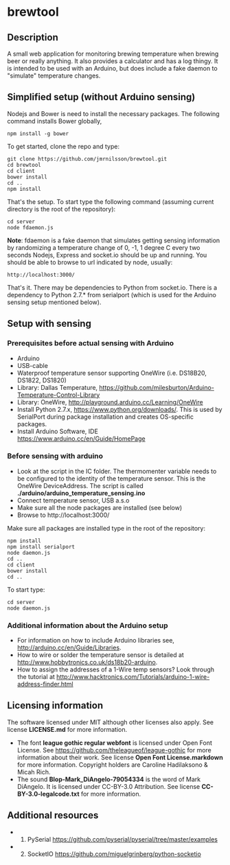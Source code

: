 # brewtool

## Description
A small web application for monitoring brewing temperature when brewing beer or really anything. It also provides a calculator and has a log thingy. It is intended to be used with an Arduino, but does include a fake daemon to "simulate" temperature changes.

## Simplified setup (without Arduino sensing)
Nodejs and Bower is need to install the necessary packages. The following command installs Bower globally,

    npm install -g bower

To get started, clone the repo and type:

    git clone https://github.com/jmrnilsson/brewtool.git
    cd brewtool
    cd client
    bower install
    cd ..
    npm install

That's the setup. To start type the following command (assuming current directory is the root of the repository):

    cd server
    node fdaemon.js

__Note__: fdaemon is a fake daemon that simulates getting sensing information by randomizing a temperature change of 0, -1, 1 degree C every two seconds
Nodejs, Express and socket.io should be up and running. You should be able to browse to url indicated by node, usually:

    http://localhost:3000/

That's it. There may be dependencies to Python from socket.io. There is a dependency to Python 2.7.* from serialport (which is used for the Arduino sensing setup mentioned below).

## Setup with sensing
### Prerequisites before actual sensing with Arduino
* Arduino
* USB-cable
* Waterproof temperature sensor supporting OneWire (i.e. DS18B20, DS1822, DS1820)
* Library: Dallas Temperature, https://github.com/milesburton/Arduino-Temperature-Control-Library
* Library: OneWire, http://playground.arduino.cc/Learning/OneWire
* Install Python 2.7.x, https://www.python.org/downloads/. This is used by SerialPort during package installation and creates OS-specific packages.
* Install Arduino Software, IDE https://www.arduino.cc/en/Guide/HomePage

### Before sensing with arduino
* Look at the script in the IC folder. The thermomenter variable needs to be configured to the identity of the temperature sensor. This is the OneWire DeviceAddress. The script is called __./arduino/arduino_temperature_sensing.ino__
* Connect temperature sensor, USB a.s.o
* Make sure all the node packages are installed (see below)
* Browse to http://localhost:3000/

Make sure all packages are installed type in the root of the repository:

    npm install
    npm install serialport
    node daemon.js
    cd ..
    cd client
    bower install
    cd ..

To start type:

    cd server
    node daemon.js

### Additional information about the Arduino setup
* For information on how to include Arduino libraries see, http://arduino.cc/en/Guide/Libraries.
* How to wire or solder the temperature sensor is detailed at http://www.hobbytronics.co.uk/ds18b20-arduino.
* How to assign the addresses of a 1-Wire temp sensors? Look through the tutorial at http://www.hacktronics.com/Tutorials/arduino-1-wire-address-finder.html

## Licensing information
The software licensed under MIT although other licenses also apply. See license __LICENSE.md__ for more information.
* The font __league gothic regular webfont__ is licensed under Open Font License. See https://github.com/theleagueof/league-gothic for more information about their work. See license __Open Font License.markdown__ for more information. Copyright holders are Caroline Hadilaksono & Micah Rich.
* The sound __Blop-Mark_DiAngelo-79054334__ is the word of Mark DiAngelo. It is licensed under CC-BY-3.0 Attribution. See license __CC-BY-3.0-legalcode.txt__ for more information.

## Additional resources
+ 1. PySerial https://github.com/pyserial/pyserial/tree/master/examples
+ 2. SocketIO https://github.com/miguelgrinberg/python-socketio
